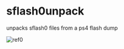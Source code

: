 # sflash0unpack
unpacks sflash0 files from a ps4 flash dump

![ref0](https://i.imgur.com/Dzhc3BC.jpg)
